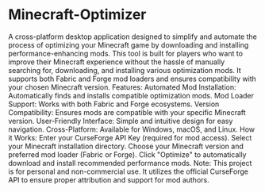 # Minecraft-Optimizer

A cross-platform desktop application designed to simplify and automate the process of optimizing your Minecraft game by downloading and installing performance-enhancing mods.
This tool is built for players who want to improve their Minecraft experience without the hassle of manually searching for, downloading, and installing various optimization mods. It supports both Fabric and Forge mod loaders and ensures compatibility with your chosen Minecraft version.
Features:
Automated Mod Installation: Automatically finds and installs compatible optimization mods.
Mod Loader Support: Works with both Fabric and Forge ecosystems.
Version Compatibility: Ensures mods are compatible with your specific Minecraft version.
User-Friendly Interface: Simple and intuitive design for easy navigation.
Cross-Platform: Available for Windows, macOS, and Linux.
How it Works:
Enter your CurseForge API Key (required for mod access).
Select your Minecraft installation directory.
Choose your Minecraft version and preferred mod loader (Fabric or Forge).
Click "Optimize" to automatically download and install recommended performance mods.
Note: This project is for personal and non-commercial use. It utilizes the official CurseForge API to ensure proper attribution and support for mod authors.
